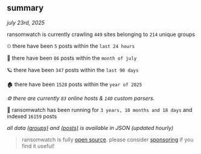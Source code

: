 
## summary
_july 23rd, 2025_

ransomwatch is currently crawling `449` sites belonging to `214` unique groups

⏲ there have been `5` posts within the `last 24 hours`

🦈 there have been `86` posts within the `month of july`

🪐 there have been `347` posts within the `last 90 days`

🏚 there have been `1528` posts within the `year of 2025`

_⚙️ there are currently `83` online hosts & `140` custom parsers._

🦕 ransomwatch has been running for `3 years, 10 months and 18 days` and indexed `16159` posts

_all data  [(groups)](http://ransomwhat.telemetry.ltd/groups) and [(posts)](http://ransomwhat.telemetry.ltd/posts) is available in JSON (updated hourly)_

> ransomwatch is fully [open source](https://github.com/joshhighet/ransomwatch#ransomwatch--). please consider [sponsoring](https://github.com/sponsors/joshhighet) if you find it useful!
